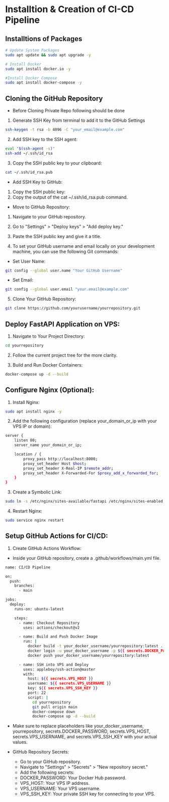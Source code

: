 # Installtion & Creation of CI-CD Pipeline

## Installtions of Packages 
```bash
# Update System Packages
sudo apt update && sudo apt upgrade -y

# Install Docker
sudo apt install docker.io -y

#Install Docker Compose
sudo apt install docker-compose -y

```

## Cloning the GitHub Repository 
- Before Cloning Private Repo following should be done

1. Generate SSH Key from terminal to add it to the GitHub Settings 
```bash 
ssh-keygen -t rsa -b 4096 -C "your_email@example.com"
```

2. Add SSH key to the SSH agent:
```bash
eval "$(ssh-agent -s)"
ssh-add ~/.ssh/id_rsa
```

3. Copy the SSH public key to your clipboard:
```bash
cat ~/.ssh/id_rsa.pub
```

- Add SSH Key to GitHub:
1. Copy the SSH public key:
2. Copy the output of the cat ~/.ssh/id_rsa.pub command.

- Move to GitHub Repository:

1. Navigate to your GitHub repository.
2. Go to "Settings" > "Deploy keys" > "Add deploy key."
3. Paste the SSH public key and give it a title.

4. To set your GitHub username and email locally on your development machine, you can use the following Git commands:
- Set User Name:
```bash
git config --global user.name "Your GitHub Username"
```
- Set Email:
```bash
git config --global user.email "your.email@example.com"
```

5. Clone Your GitHub Repository:
```bash 
git clone https://github.com/yourusername/yourrepository.git
```

## Deploy FastAPI Application on VPS:
1. Navigate to Your Project Directory:
```bash 
cd yourrepository
```

2. Follow the current project tree for the more clarity.

3. Build and Run Docker Containers:
```bash
docker-compose up -d --build
```

## Configure Nginx (Optional):
1. Install Nginx:
```bash 
sudo apt install nginx -y
```

2. Add the following configuration (replace your_domain_or_ip with your VPS IP or domain):
```bash
server {
    listen 80;
    server_name your_domain_or_ip;

    location / {
        proxy_pass http://localhost:8000;
        proxy_set_header Host $host;
        proxy_set_header X-Real-IP $remote_addr;
        proxy_set_header X-Forwarded-For $proxy_add_x_forwarded_for;
    }
}
```

3. Create a Symbolic Link:
```bash
sudo ln -s /etc/nginx/sites-available/fastapi /etc/nginx/sites-enabled
```

4. Restart Nginx:
```bash
sudo service nginx restart
```

## Setup GitHub Actions for CI/CD:
1. Create GitHub Actions Workflow:
- Inside your GitHub repository, create a .github/workflows/main.yml file.

```bash
name: CI/CD Pipeline

on:
  push:
    branches:
      - main

jobs:
  deploy:
    runs-on: ubuntu-latest

    steps:
      - name: Checkout Repository
        uses: actions/checkout@v2

      - name: Build and Push Docker Image
        run: |
          docker build -t your_docker_username/yourrepository:latest .
          docker login -u your_docker_username -p ${{ secrets.DOCKER_PASSWORD }}
          docker push your_docker_username/yourrepository:latest

      - name: SSH into VPS and Deploy
        uses: appleboy/ssh-action@master
        with:
          host: ${{ secrets.VPS_HOST }}
          username: ${{ secrets.VPS_USERNAME }}
          key: ${{ secrets.VPS_SSH_KEY }}
          port: 22
          script: |
            cd yourrepository
            git pull origin main
            docker-compose down
            docker-compose up -d --build
```

- Make sure to replace placeholders like your_docker_username, yourrepository, secrets.DOCKER_PASSWORD, secrets.VPS_HOST, secrets.VPS_USERNAME, and secrets.VPS_SSH_KEY with your actual values.

- GitHub Repository Secrets:
  - Go to your GitHub repository.
  - Navigate to "Settings" > "Secrets" > "New repository secret."
  - Add the following secrets:
  - DOCKER_PASSWORD: Your Docker Hub password.
  - VPS_HOST: Your VPS IP address.
  - VPS_USERNAME: Your VPS username.
  - VPS_SSH_KEY: Your private SSH key for connecting to your VPS.